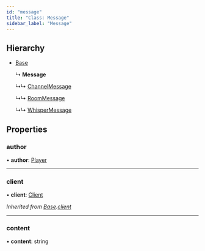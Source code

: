 ```yaml
---
id: "message"
title: "Class: Message"
sidebar_label: "Message"
---
```


## Hierarchy

* [Base](base.md)

  ↳ **Message**

  ↳↳ [ChannelMessage](channelmessage.md)

  ↳↳ [RoomMessage](roommessage.md)

  ↳↳ [WhisperMessage](whispermessage.md)

## Properties

### author

•  **author**: [Player](player.md)

___

### client

•  **client**: [Client](client.md)

*Inherited from [Base](base.md).[client](base.md#client)*

___

### content

•  **content**: string
